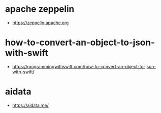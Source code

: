 # apache zeppelin
- https://zeppelin.apache.org
# how-to-convert-an-object-to-json-with-swift
- https://programmingwithswift.com/how-to-convert-an-object-to-json-with-swift/
# aidata
- https://aidata.me/
